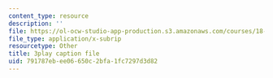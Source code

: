 ```yaml
---
content_type: resource
description: ''
file: https://ol-ocw-studio-app-production.s3.amazonaws.com/courses/18-06-linear-algebra-spring-2010/791787ebee06650c2bfa1fc7297d3d82_cdZnhQjJu4I.srt
file_type: application/x-subrip
resourcetype: Other
title: 3play caption file
uid: 791787eb-ee06-650c-2bfa-1fc7297d3d82
---
```

